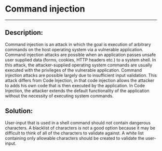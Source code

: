 # Command injection
-------

## Description:

Command injection is an attack in which the goal is execution of arbitrary commands on
the host operating system via a vulnerable application. Command injection attacks are
possible when an application passes unsafe user supplied data
(forms, cookies, HTTP headers etc.) to a system shell. In this attack,
the attacker-supplied operating system commands are usually executed with the privileges
of the vulnerable application. Command injection attacks are possible largely due to
insufficient input validation. This attack differs from Code Injection, in that code
injection allows the attacker to adds his own code that is then executed by the application.
In Code Injection, the attacker extends the default functionality of the application
without the necessity of executing system commands.

## Solution:

User-input that is used in a shell command should not contain dangerous characters.
A blacklist of characters is not a good option because it may be difficult to think of
all of the characters to validate against. A white list containing only allowable
characters should be created to validate the user-input.
